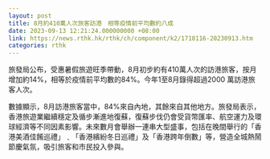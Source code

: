 ```yaml
---
layout: post
title: 8月約410萬人次旅客訪港　相等疫情前平均數約八成
date: 2023-09-13 12:21:24.000000000 +08:00
link: https://news.rthk.hk/rthk/ch/component/k2/1718116-20230913.htm
categories: rthk
---
```


旅發局公布，受惠暑假旅遊旺季帶動，8月初步約有410萬人次的訪港旅客，按月增加約14%，相等於疫情前平均數的84%。今年1至8月錄得超過2000 萬訪港旅客人次。

數據顯示，8月訪港旅客當中，84%來自內地，其餘來自其他地方。旅發局表示，香港旅遊業繼續穩定及循步漸進地復蘇，復蘇步伐仍會受貨幣匯率、航空運力及環球經濟等不同因素影響。未來數月會舉辦一連串大型盛事，包括在晚間舉行的「香港美酒佳餚巡禮」﹑「香港繽紛冬日巡禮」及「香港跨年倒數」等，營造全城熱鬧節慶氣氛，吸引旅客和市民投入參與。

